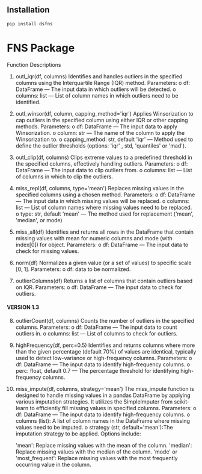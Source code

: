 ## Installation

```bash
pip install dsfns
```

# FNS Package

Function Descriptions

1. outl_iqr(df, columns)
   Identifies and handles outliers in the specified columns using the Interquartile Range (IQR) method.
   Parameters:
   o df: DataFrame — The input data in which outliers will be detected.
   o columns: list — List of column names in which outliers need to be identified.

2. outl_winsor(df, column, capping_method='iqr')
   Applies Winsorization to cap outliers in the specified column using either IQR or other capping methods.
   Parameters:
   o df: DataFrame — The input data to apply Winsorization.
   o column: str — The name of the column to apply the Winsorization to.
   o capping_method: str, default 'iqr' — Method used to define the outlier thresholds (options: 'iqr' , std, 'quantiles' or 'mad').

3. outl_clip(df, columns)
   Clips extreme values to a predefined threshold in the specified columns, effectively handling outliers.
   Parameters:
   o df: DataFrame — The input data to clip outliers from.
   o columns: list — List of columns in which to clip the outliers.

4. miss_repl(df, columns, type='mean')
   Replaces missing values in the specified columns using a chosen method.
   Parameters:
   o df: DataFrame — The input data in which missing values will be replaced.
   o columns: list — List of column names where missing values need to be replaced.
   o type: str, default 'mean' — The method used for replacement ('mean', 'median', or mode)

5. miss_all(df)
   Identifies and returns all rows in the DataFrame that contain missing values with mean for numeric columns and mode (with index[0]) for object.
   Parameters:
   o df: DataFrame — The input data to check for missing values.

6. norm(df)
   Normalizes a given value (or a set of values) to specific scale [0, 1].
   Parameters:
   o df: data to be normalized.

7. outlierColumns(df)
   Returns a list of columns that contain outliers based on IQR.
   Parameters:
   o df: DataFrame — The input data to check for outliers.

#### VERSION 1.3

8. outlierCount(df, columns)
   Counts the number of outliers in the specified columns.
   Parameters:
   o df: DataFrame — The input data to count outliers in.
   o columns: list — List of columns to check for outliers.

9. highFrequency(df, perc=0.5)
   Identifies and returns columns where more than the given percentage (default 70%) of values are identical, typically used to detect low-variance or high-frequency columns.
   Parameters:
   o df: DataFrame — The input data to identify high-frequency columns.
   o perc: float, default 0.7 — The percentage threshold for identifying high-frequency columns.

10. miss_impute(df, columns, strategy='mean')
    The miss_impute function is designed to handle missing values in a pandas DataFrame by applying various imputation strategies. It utilizes the SimpleImputer from scikit-learn to efficiently fill missing values in specified columns.
    Parameters:
    o df: DataFrame — The input data to identify high-frequency columns.
    o columns (list): A list of column names in the DataFrame where missing values need to be imputed.
    o strategy (str, default='mean'):The imputation strategy to be applied. Options include:

    'mean': Replace missing values with the mean of the column.
    'median': Replace missing values with the median of the column.
    'mode' or 'most_frequent': Replace missing values with the most frequently occurring value in the column.
